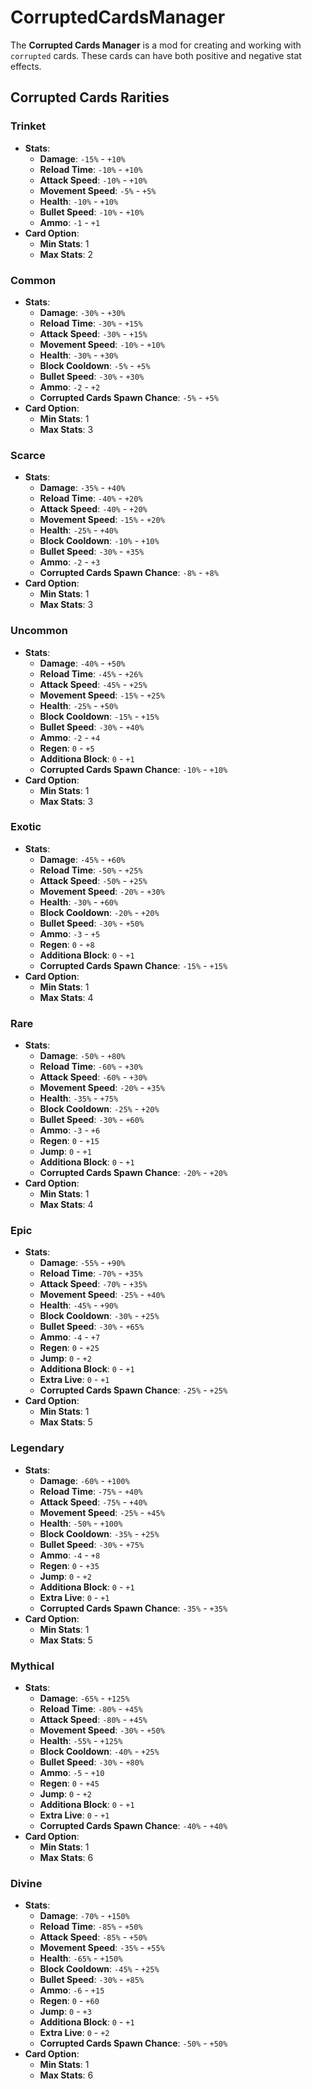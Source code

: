 # CorruptedCardsManager
The **Corrupted Cards Manager** is a mod for creating and working with `corrupted` cards. These cards can have both positive and negative stat effects.
## Corrupted Cards Rarities
### Trinket
- **Stats**:
  - **Damage**: `-15%` - `+10%`
  - **Reload Time**: `-10%` - `+10%`
  - **Attack Speed**: `-10%` - `+10%`
  - **Movement Speed**: `-5%` - `+5%`
  - **Health**: `-10%` - `+10%`
  - **Bullet Speed**: `-10%` - `+10%`
  - **Ammo**: `-1` - `+1`
- **Card Option**:
  - **Min Stats**: 1
  - **Max Stats**: 2
### Common
- **Stats**:
  - **Damage**: `-30%` - `+30%`
  - **Reload Time**: `-30%` - `+15%`
  - **Attack Speed**: `-30%` - `+15%`
  - **Movement Speed**: `-10%` - `+10%`
  - **Health**: `-30%` - `+30%`
  - **Block Cooldown**: `-5%` - `+5%`
  - **Bullet Speed**: `-30%` - `+30%`
  - **Ammo**: `-2` - `+2`
  - **Corrupted Cards Spawn Chance**: `-5%` - `+5%`
- **Card Option**:
  - **Min Stats**: 1
  - **Max Stats**: 3
### Scarce
- **Stats**:
  - **Damage**: `-35%` - `+40%`
  - **Reload Time**: `-40%` - `+20%`
  - **Attack Speed**: `-40%` - `+20%`
  - **Movement Speed**: `-15%` - `+20%`
  - **Health**: `-25%` - `+40%`
  - **Block Cooldown**: `-10%` - `+10%`
  - **Bullet Speed**: `-30%` - `+35%`
  - **Ammo**: `-2` - `+3`
  - **Corrupted Cards Spawn Chance**: `-8%` - `+8%`
- **Card Option**:
  - **Min Stats**: 1
  - **Max Stats**: 3
### Uncommon
- **Stats**:
  - **Damage**: `-40%` - `+50%`
  - **Reload Time**: `-45%` - `+26%`
  - **Attack Speed**: `-45%` - `+25%`
  - **Movement Speed**: `-15%` - `+25%`
  - **Health**: `-25%` - `+50%`
  - **Block Cooldown**: `-15%` - `+15%`
  - **Bullet Speed**: `-30%` - `+40%`
  - **Ammo**: `-2` - `+4`
  - **Regen**: `0` - `+5`
  - **Additiona Block**: `0` - `+1`
  - **Corrupted Cards Spawn Chance**: `-10%` - `+10%`
- **Card Option**:
  - **Min Stats**: 1
  - **Max Stats**: 3
### Exotic
- **Stats**:
  - **Damage**: `-45%` - `+60%`
  - **Reload Time**: `-50%` - `+25%`
  - **Attack Speed**: `-50%` - `+25%`
  - **Movement Speed**: `-20%` - `+30%`
  - **Health**: `-30%` - `+60%`
  - **Block Cooldown**: `-20%` - `+20%`
  - **Bullet Speed**: `-30%` - `+50%`
  - **Ammo**: `-3` - `+5`
  - **Regen**: `0` - `+8`
  - **Additiona Block**: `0` - `+1`
  - **Corrupted Cards Spawn Chance**: `-15%` - `+15%`
- **Card Option**:
  - **Min Stats**: 1
  - **Max Stats**: 4
### Rare
- **Stats**:
  - **Damage**: `-50%` - `+80%`
  - **Reload Time**: `-60%` - `+30%`
  - **Attack Speed**: `-60%` - `+30%`
  - **Movement Speed**: `-20%` - `+35%`
  - **Health**: `-35%` - `+75%`
  - **Block Cooldown**: `-25%` - `+20%`
  - **Bullet Speed**: `-30%` - `+60%`
  - **Ammo**: `-3` - `+6`
  - **Regen**: `0` - `+15`
  - **Jump**: `0` - `+1`
  - **Additiona Block**: `0` - `+1`
  - **Corrupted Cards Spawn Chance**: `-20%` - `+20%`
- **Card Option**:
  - **Min Stats**: 1
  - **Max Stats**: 4
### Epic
- **Stats**:
  - **Damage**: `-55%` - `+90%`
  - **Reload Time**: `-70%` - `+35%`
  - **Attack Speed**: `-70%` - `+35%`
  - **Movement Speed**: `-25%` - `+40%`
  - **Health**: `-45%` - `+90%`
  - **Block Cooldown**: `-30%` - `+25%`
  - **Bullet Speed**: `-30%` - `+65%`
  - **Ammo**: `-4` - `+7`
  - **Regen**: `0` - `+25`
  - **Jump**: `0` - `+2`
  - **Additiona Block**: `0` - `+1`
  - **Extra Live**: `0` - `+1`
  - **Corrupted Cards Spawn Chance**: `-25%` - `+25%`
- **Card Option**:
  - **Min Stats**: 1
  - **Max Stats**: 5
### Legendary
- **Stats**:
  - **Damage**: `-60%` - `+100%`
  - **Reload Time**: `-75%` - `+40%`
  - **Attack Speed**: `-75%` - `+40%`
  - **Movement Speed**: `-25%` - `+45%`
  - **Health**: `-50%` - `+100%`
  - **Block Cooldown**: `-35%` - `+25%`
  - **Bullet Speed**: `-30%` - `+75%`
  - **Ammo**: `-4` - `+8`
  - **Regen**: `0` - `+35`
  - **Jump**: `0` - `+2`
  - **Additiona Block**: `0` - `+1`
  - **Extra Live**: `0` - `+1`
  - **Corrupted Cards Spawn Chance**: `-35%` - `+35%`
- **Card Option**:
  - **Min Stats**: 1
  - **Max Stats**: 5
### Mythical
- **Stats**:
  - **Damage**: `-65%` - `+125%`
  - **Reload Time**: `-80%` - `+45%`
  - **Attack Speed**: `-80%` - `+45%`
  - **Movement Speed**: `-30%` - `+50%`
  - **Health**: `-55%` - `+125%`
  - **Block Cooldown**: `-40%` - `+25%`
  - **Bullet Speed**: `-30%` - `+80%`
  - **Ammo**: `-5` - `+10`
  - **Regen**: `0` - `+45`
  - **Jump**: `0` - `+2`
  - **Additiona Block**: `0` - `+1`
  - **Extra Live**: `0` - `+1`
  - **Corrupted Cards Spawn Chance**: `-40%` - `+40%`
- **Card Option**:
  - **Min Stats**: 1
  - **Max Stats**: 6
### Divine
- **Stats**:
  - **Damage**: `-70%` - `+150%`
  - **Reload Time**: `-85%` - `+50%`
  - **Attack Speed**: `-85%` - `+50%`
  - **Movement Speed**: `-35%` - `+55%`
  - **Health**: `-65%` - `+150%`
  - **Block Cooldown**: `-45%` - `+25%`
  - **Bullet Speed**: `-30%` - `+85%`
  - **Ammo**: `-6` - `+15`
  - **Regen**: `0` - `+60`
  - **Jump**: `0` - `+3`
  - **Additiona Block**: `0` - `+1`
  - **Extra Live**: `0` - `+2`
  - **Corrupted Cards Spawn Chance**: `-50%` - `+50%`
- **Card Option**:
  - **Min Stats**: 1
  - **Max Stats**: 6
